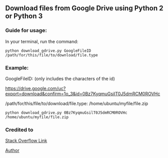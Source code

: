 ## Download files from Google Drive using Python 2 or Python 3

### Guide for usage:
In your terminal, run the command:

`python download_gdrive.py GoogleFileID /path/for/this/file/to/download/file.type`



### Example:
GoogleFileID: (only includes the characters of the id)

https://drive.google.com/uc?export=download&confirm=1o_3&id=0Bz7KyqmuGsilT0J5dmRCM0ROVHc

/path/for/this/file/to/download/file.type: /home/ubuntu/myfile/file.zip

`python download_gdrive.py 0Bz7KyqmuGsilT0J5dmRCM0ROVHc /home/ubuntu/myfile/file.zip`



### Credited to 
[Stack Overflow Link](https://stackoverflow.com/questions/25010369/wget-curl-large-file-from-google-drive)

[Author](https://stackoverflow.com/users/1475331/user115202)

